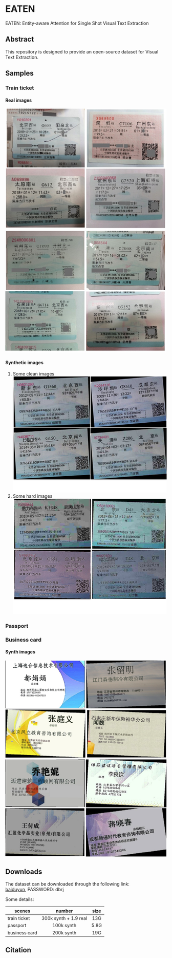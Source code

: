 # EATEN
EATEN: Entity-aware Attention for Single Shot Visual Text Extraction

## Abstract
This repository is designed to provide an open-source dataset for Visual Text Extraction.

## Samples
### Train ticket
#### Real images 
![real1](./figures/real1.jpg)
![real2](./figures/real2.jpg)

#### Synthetic images 
1. Some clean images
![synth-easy](./figures/synth-easy.png)
2. Some hard images
![synth-hard](./figures/synth-hard.png)

### Passport

### Business card
#### Synth images
![bc1](./figures/bc1.png)
![bc2](./figures/bc2.png)

## Downloads
The dataset can be downloaded through the following link:   
[baiduyun](https://pan.baidu.com/s/1B_1KCQRBmd0xS5R_OHuxPA), PASSWORD: dbrj

Some details:         


|scenes| number | size|
|-------------------|:-------------------:|:---------------------:|
|train ticket | 300k synth + 1.9 real| 13G|  
|passport | 100k synth |5.8G|   
|business card | 200k synth| 19G|   


## Citation
